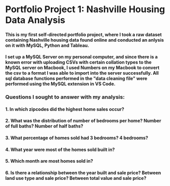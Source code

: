 # Portfolio Project 1: Nashville Housing Data Analysis
#### This is my first self-directed portfolio project, where I took a raw dataset containing Nashville housing data found online and conducted an anlysis on it with MySQL, Python and Tableau.
#### I set up a MySQL Server on my personal computer, and since there is a known error with uploading CSVs with certain collation types to the MySQL server on Macbook, I used Numbers on my Macbook to convert the csv to a format I was able to import into the server successfully. All sql database functions performed in the "data cleaning file" were performed using the MySQL extension in VS Code.
### Questions I sought to answer with my analysis:
#### 1. In which zipcodes did the highest home sales occur?
#### 2. What was the distribution of number of bedrooms per home? Number of full baths? Number of half baths?
#### 3. What percentage of homes sold had 3 bedrooms? 4 bedrooms?
#### 4. What year were most of the homes sold built in?
#### 5. Which month are most homes sold in?
#### 6. Is there a relationship between the year built and sale price? Between land use type and sale price? Between total value and sale price?
